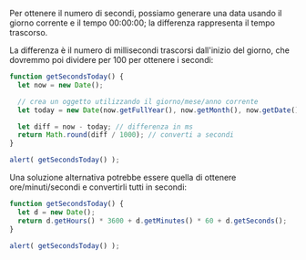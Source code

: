 Per ottenere il numero di secondi, possiamo generare una data usando il giorno corrente e il tempo 00:00:00; la differenza rappresenta il tempo trascorso.

La differenza è il numero di millisecondi trascorsi dall'inizio del giorno, che dovremmo poi dividere per 100 per ottenere i secondi:

```js run
function getSecondsToday() {
  let now = new Date();

  // crea un oggetto utilizzando il giorno/mese/anno corrente
  let today = new Date(now.getFullYear(), now.getMonth(), now.getDate());

  let diff = now - today; // differenza in ms
  return Math.round(diff / 1000); // converti a secondi
}

alert( getSecondsToday() );
```

Una soluzione alternativa potrebbe essere quella di ottenere ore/minuti/secondi e convertirli tutti in secondi:

```js run
function getSecondsToday() {
  let d = new Date();
  return d.getHours() * 3600 + d.getMinutes() * 60 + d.getSeconds();
}

alert( getSecondsToday() );
```

